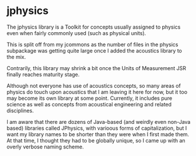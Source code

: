 # jphysics

The jphysics library is a Toolkit for concepts usually assigned to physics even when fairly commonly used (such as physical units).

This is split off from my jcommons as the number of files in the physics subpackage was getting quite large once I added the acoustics library to the mix.

Contrarily, this library may shrink a bit once the Units of Measurement JSR finally reaches maturity stage.

Although not everyone has use of acoustics concepts, so many areas of physics do touch upon acoustics that I am leaving it here for now, but it too may become its own library at some point. Currently, it includes pure science as well as concepts from acoustical engineering and related disciplines.

I am aware that there are dozens of Java-based (and weirdly even non-Java based) libraries called JPhysics, with varioous forms of capitalization, but I want my library names to be shorter than they were when I first made them. At that time, I thought they had to be globally unique, so I came up with an overly verbose naming scheme.
